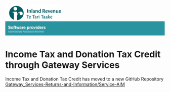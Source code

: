 ![IRD logo](../Images/IRlogo.gif)
![Software Dev](../Images/SoftwareDev.png)

# Income Tax and Donation Tax Credit through Gateway Services

Income Tax and Donation Tax Credit has moved to a new GitHub Repository
[Gateway_Services-Returns-and-Information/Service-AIM](https://github.com/InlandRevenue/Gateway_Services-Returns-and-Information/tree/master/Service%20-%20Income%20Tax)
